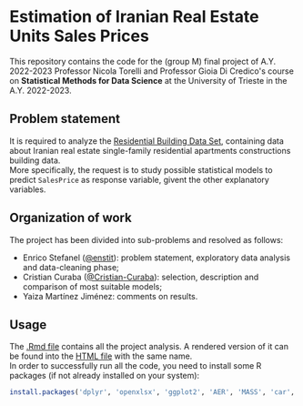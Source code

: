 # Estimation of Iranian Real Estate Units Sales Prices

This repository contains the code for the (group M) final project of A.Y. 2022-2023
Professor Nicola Torelli and Professor Gioia Di Credico's course on **Statistical
Methods for Data Science** at the University of Trieste in the A.Y. 2022-2023.


## Problem statement

It is required to analyze the [Residential Building Data Set](https://archive.ics.uci.edu/ml/datasets/Residential+Building+Data+Set),
containing data about Iranian real estate single-family residential apartments
constructions building data.\
More specifically, the request is to study possible statistical models to predict
`SalesPrice` as response variable, givent the other explanatory variables.


## Organization of work

The project has been divided into sub-problems and resolved as follows:
* Enrico Stefanel ([@enstit](https://github.com/enstit)): problem statement,
  exploratory data analysis and data-cleaning phase;
* Cristian Curaba ([@Cristian-Curaba](https://github.com/Cristian-Curaba)):
  selection, description and comparison of most suitable models;
* Yaiza Martínez Jiménez: comments on results.


## Usage

The [.Rmd file](./estate_sales_prices_estimation.Rmd) contains all the project
analysis. A rendered version of it can be found into the [HTML file](./estate_sales_prices_estimation.html)
with the same name.\
In order to successfully run all the code, you need to install some R packages
(if not already installed on your system):

```R
install.packages('dplyr', 'openxlsx', 'ggplot2', 'AER', 'MASS', 'car', 'boot', 'randomForest')
```